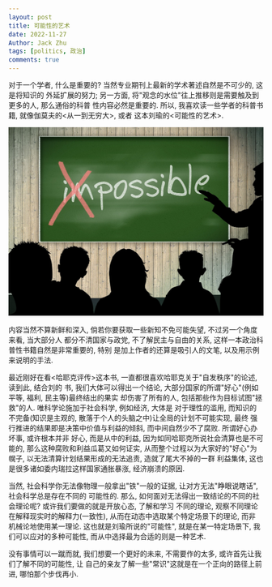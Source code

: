 ```yaml
---
layout: post
title: 可能性的艺术
date: 2022-11-27
Author: Jack Zhu
tags: [politics, 政治]
comments: true
---
```


对于一个学者, 什么是重要的? 当然专业期刊上最新的学术著述自然是不可少的, 这是将知识的
外延扩展的努力; 另一方面, 将"观念的水位"往上推移则是需要触及到更多的人, 那么通俗的科普
性内容必然是重要的. 所以, 我喜欢读一些学者的科普书籍, 就像伽莫夫的<从一到无穷大>, 或者
这本刘瑜的<可能性的艺术>.

![possible](/assets/images/possible.png)

内容当然不算新鲜和深入, 倘若你要获取一些新知不免可能失望, 不过另一个角度来看, 当大部分人
都分不清国家与政党, 不了解民主与自由的关系, 这样一本政治科普性书籍自然是非常重要的, 特别
是加上作者的还算是吸引人的文笔, 以及用示例来说明的手法.

最近刚好在看<哈耶克评传>这本书, 一直都很喜欢哈耶克关于"自发秩序"的论述, 读到此, 结合刘的
书, 我们大体可以得出一个结论, 大部分国家的所谓"好心"(例如平等, 福利, 民主等)最终结出的果实
却伤害了所有的人, 包括那些作为目标试图"拯救"的人. 唯科学论施加于社会科学, 例如经济, 大体是
对于理性的滥用, 而知识的不完备(知识是主观的, 散落于个人的头脑之中)让全局的计划不可能实现, 最终
强行推进的结果即是决策中价值与利益的倾斜, 而中间自然少不了腐败. 所谓好心办坏事, 或许根本并非
好心, 而是从中的利益, 因为如同哈耶克所说社会清算也是不可能的, 那么这种腐败和利益瓜葛又如何证实, 
从而整个过程以为大家好的"好心"为幌子, 以无法清算计划结果形成的无法追责, 造就了尾大不掉的一群
利益集体, 这也是很多诸如委内瑞拉这样国家通胀暴涨, 经济崩溃的原因.

当然, 社会科学你无法像物理一般拿出"铁"一般的证据, 让对方无法"睁眼说瞎话", 社会科学总是存在不同的
可能性的. 那么, 如何面对无法得出一致结论的不同的社会理论呢? 或许我们要做的就是开放心态, 了解和学习
不同的理论, 观察不同理论在解释现实时的解释力(一致性), 从而在动态中选取某个特定场景下的理论, 而非
机械论地使用某一理论. 这也就是刘瑜所说的"可能性", 就是在某一特定场景下, 我们可以应对的多种可能性, 
而从中选择最为合适的则是一种艺术.

没有事情可以一蹴而就, 我们想要一个更好的未来, 不需要作的太多, 或许首先让我们了解不同的可能性, 让
自己的亲友了解一些"常识"这就是在一个正向的路径上前进, 哪怕那个步伐再小.
